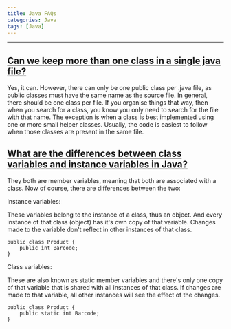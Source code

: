 ```yaml
---
title: Java FAQs
categories: Java
tags: [Java]
---
```


---
## [Can we keep more than one class in a single java file?](https://www.quora.com/Can-we-keep-more-than-one-class-in-a-single-java-file)
Yes, it can. However, there can only be one public class per .java file, as public classes must have the same name as the source file.
In general, there should be one class per file. If you organise things that way, then when you search for a class, you know you only need to search for the file with that name.
The exception is when a class is best implemented using one or more small helper classes. Usually, the code is easiest to follow when those classes are present in the same file.

## [What are the differences between class variables and instance variables in Java?](https://softwareengineering.stackexchange.com/questions/293478/what-are-the-differences-between-class-variables-and-instance-variables-in-java)
They both are member variables, meaning that both are associated with a class. Now of course, there are differences between the two:

Instance variables:

These variables belong to the instance of a class, thus an object. And every instance of that class (object) has it's own copy of that variable. Changes made to the variable don't reflect in other instances of that class.

    public class Product {
        public int Barcode;
    }
Class variables:

These are also known as static member variables and there's only one copy of that variable that is shared with all instances of that class. If changes are made to that variable, all other instances will see the effect of the changes.

    public class Product {
        public static int Barcode;
    }



